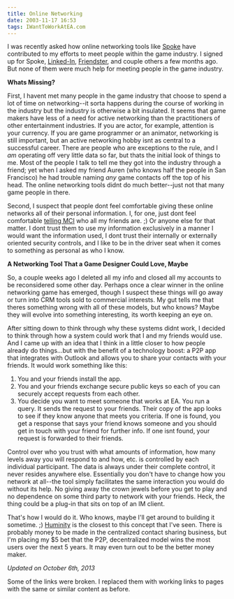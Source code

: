 ```yaml
---
title: Online Networking
date: 2003-11-17 16:53
tags: IWantToWorkAtEA.com
---
```

I was recently asked how online networking tools like [Spoke][1] have contributed to my efforts to meet people within the game industry. I signed up for Spoke, [Linked-In][2], [Friendster][3], and couple others a few months ago. But none of them were much help for meeting people in the game industry.

**Whats Missing?**

First, I havent met many people in the game industry that choose to spend a lot of time on networking--it sorta happens during the course of working in the industry but the industry is otherwise a bit insulated. It seems that game makers have less of a need for active networking than the practitioners of other entertainment industries. If you are actor, for example, attention is your currency. If you are game programmer or an animator, networking is still important, but an active networking hobby isnt as central to a successful career. There are people who are exceptions to the rule, and I *am* operating off very little data so far, but thats the initial look of things to me. Most of the people I talk to tell me they got into the industry through a friend; yet when I asked my friend Auren (who knows half the people in San Francisco) he had trouble naming *any* game contacts off the top of his head. The online networking tools didnt do much better--just not that many game people in there.

Second, I suspect that people dont feel comfortable giving these online networks all of their personal information. I, for one, just dont feel comfortable [telling MCI][4] who all my friends are. ;) Or anyone else for that matter. I dont trust them to use my information exclusively in a manner I would want the information used, I dont trust their internally or externally oriented security controls, and I like to be in the driver seat when it comes to something as personal as who I know.

**A Networking Tool That a Game Designer Could Love, Maybe**

So, a couple weeks ago I deleted all my info and closed all my accounts to be reconsidered some other day. Perhaps once a clear winner in the online networking game has emerged, though I suspect these things will go away or turn into CRM tools sold to commercial interests. My gut tells me that theres something wrong with all of these models, but who knows? Maybe they will evolve into something interesting, its worth keeping an eye on.

After sitting down to think through why these systems didnt work, I decided to think through how a system could work that I and my friends would use. And I came up with an idea that I think in a little closer to how people already do things...but with the benefit of a technology boost: a P2P app that integrates with Outlook and allows you to share your contacts with your friends. It would work something like this:

1. You and your friends install the app.
1. You and your friends exchange secure public keys so each of you can securely accept requests from each other.
1. You decide you want to meet someone that works at EA. You run a query. It sends the request to your friends. Their copy of the app looks to see if they know anyone that meets you criteria. If one is found, you get a response that says your friend knows someone and you should get in touch with your friend for further info. If one isnt found, your request is forwarded to their friends.

Control over who you trust with what amounts of information, how many levels away you will respond to and how, etc. is controlled by each individual participant. The data is always under their complete control, it never resides anywhere else. Essentially you don't have to change how you network at all--the tool simply facilitates the same interaction you would do without its help. No giving away the crown jewels before you get to play and no dependence on some third party to network with your friends. Heck, the thing could be a plug-in that sits on top of an IM client.

That's how I would do it. Who knows, maybe I'll get around to building it sometime. ;) [Huminity][5] is the closest to this concept that I've seen. There is probably money to be made in the centralized contact sharing business, but I'm placing my $5 bet that the P2P, decentralized model wins the most users over the next 5 years. It may even turn out to be the better money maker.

*Updated on October 6th, 2013*

Some of the links were broken. I replaced them with working links to pages with the same or similar content as before.

 [1]: http://www.spoke.com/
 [2]: https://www.linkedin.com/
 [3]: http://en.wikipedia.org/wiki/Friendster
 [4]: http://www.satirewire.com/briefs/mci.shtml
 [5]: http://web.archive.org/web/20040609092504/http://www.huminity.com/

